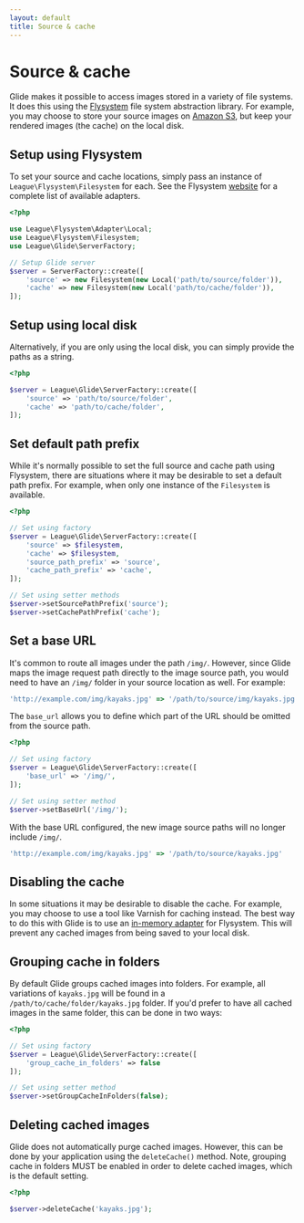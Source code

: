 ```yaml
---
layout: default
title: Source & cache
---
```


# Source & cache

Glide makes it possible to access images stored in a variety of file systems. It does this using the [Flysystem](http://flysystem.thephpleague.com/) file system abstraction library. For example, you may choose to store your source images on [Amazon S3](http://aws.amazon.com/s3/), but keep your rendered images (the cache) on the local disk.

## Setup using Flysystem

To set your source and cache locations, simply pass an instance of `League\Flysystem\Filesystem` for each. See the Flysystem [website](http://flysystem.thephpleague.com/) for a complete list of available adapters.

```php
<?php

use League\Flysystem\Adapter\Local;
use League\Flysystem\Filesystem;
use League\Glide\ServerFactory;

// Setup Glide server
$server = ServerFactory::create([
    'source' => new Filesystem(new Local('path/to/source/folder')),
    'cache' => new Filesystem(new Local('path/to/cache/folder')),
]);
```

## Setup using local disk

Alternatively, if you are only using the local disk, you can simply provide the paths as a string.

```php
<?php

$server = League\Glide\ServerFactory::create([
    'source' => 'path/to/source/folder',
    'cache' => 'path/to/cache/folder',
]);
```

## Set default path prefix

While it's normally possible to set the full source and cache path using Flysystem, there are situations where it may be desirable to set a default path prefix. For example, when only one instance of the `Filesystem` is available.

```php
<?php

// Set using factory
$server = League\Glide\ServerFactory::create([
    'source' => $filesystem,
    'cache' => $filesystem,
    'source_path_prefix' => 'source',
    'cache_path_prefix' => 'cache',
]);

// Set using setter methods
$server->setSourcePathPrefix('source');
$server->setCachePathPrefix('cache');
```

## Set a base URL

It's common to route all images under the path `/img/`. However, since Glide maps the image request path directly to the image source path, you would need to have an `/img/` folder in your source location as well. For example:

```js
'http://example.com/img/kayaks.jpg' => '/path/to/source/img/kayaks.jpg'
```

The `base_url` allows you to define which part of the URL should be omitted from the source path.

```php
<?php

// Set using factory
$server = League\Glide\ServerFactory::create([
    'base_url' => '/img/',
]);

// Set using setter method
$server->setBaseUrl('/img/');
```

With the base URL configured, the new image source paths will no longer include `/img/`.

```js
'http://example.com/img/kayaks.jpg' => '/path/to/source/kayaks.jpg'
```

## Disabling the cache

In some situations it may be desirable to disable the cache. For example, you may choose to use a tool like Varnish for caching instead. The best way to do this with Glide is to use an [in-memory adapter](http://flysystem.thephpleague.com/adapter/memory/) for Flysystem. This will prevent any cached images from being saved to your local disk.

## Grouping cache in folders

By default Glide groups cached images into folders. For example, all variations of `kayaks.jpg` will be found in a `/path/to/cache/folder/kayaks.jpg` folder. If you'd prefer to have all cached images in the same folder, this can be done in two ways:

```php
<?php

// Set using factory
$server = League\Glide\ServerFactory::create([
    'group_cache_in_folders' => false
]);

// Set using setter method
$server->setGroupCacheInFolders(false);
```

## Deleting cached images

Glide does not automatically purge cached images. However, this can be done by your application using the `deleteCache()` method. Note, grouping cache in folders MUST be enabled in order to delete cached images, which is the default setting.

```php
<?php

$server->deleteCache('kayaks.jpg');
```
